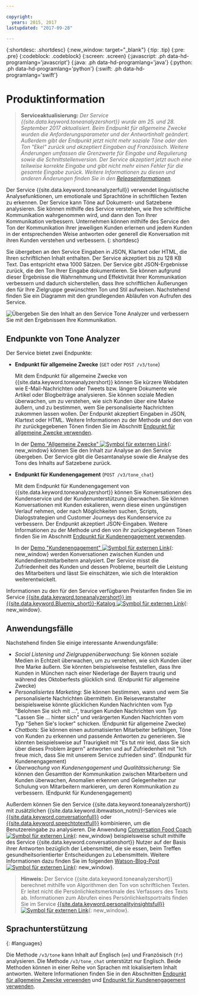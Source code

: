 ```yaml
---

copyright:
  years: 2015, 2017
lastupdated: "2017-09-28"

---
```


{:shortdesc: .shortdesc}
{:new_window: target="_blank"}
{:tip: .tip}
{:pre: .pre}
{:codeblock: .codeblock}
{:screen: .screen}
{:javascript: .ph data-hd-programlang='javascript'}
{:java: .ph data-hd-programlang='java'}
{:python: .ph data-hd-programlang='python'}
{:swift: .ph data-hd-programlang='swift'}

# Produktinformation

> **Serviceaktualisierung:** *Der Service {{site.data.keyword.toneanalyzershort}} wurde am 25. und 28. September 2017 aktualisiert. Beim Endpunkt für allgemeine Zwecke wurden die Anforderungsparameter und der Antwortinhalt geändert. Außerdem gibt der Endpunkt jetzt nicht mehr soziale Töne oder den Ton "Ekel" zurück und akzeptiert Eingaben auf Französisch. Weitere Änderungen umfassen die Grenzwerte für Eingabe und Regulierung sowie die Schnittstellenversion. Der Service akzeptiert jetzt auch eine teilweise korrekte Eingabe und gibt nicht mehr einen Fehler für die gesamte Eingabe zurück. Weitere Informationen zu diesen und anderen Änderungen finden Sie in den [Releaseinformationen](/docs/services/tone-analyzer/release-notes.html).*

Der Service {{site.data.keyword.toneanalyzerfull}} verwendet linguistische Analysefunktionen, um emotionale und Sprachtöne in schriftlichen Texten zu erkennen. Der Service kann Töne auf Dokument- und Satzebene analysieren. Sie können mithilfe des Service verstehen, wie Ihre schriftliche Kommunikation wahrgenommen wird, und dann den Ton Ihrer Kommunikation verbessern. Unternehmen können mithilfe des Service den Ton der Kommunikation ihrer jeweiligen Kunden erlernen und jedem Kunden in der entsprechenden Weise antworten oder generell die Konversation mit ihren Kunden verstehen und verbessern.
{: shortdesc}

Sie übergeben an den Service Eingaben in JSON, Klartext oder HTML, die Ihren schriftlichen Inhalt enthalten. Der Service akzeptiert bis zu 128 KB Text. Das entspricht etwa 1000 Sätzen. Der Service gibt JSON-Ergebnisse zurück, die den Ton Ihrer Eingabe dokumentieren. Sie können aufgrund dieser Ergebnisse die Wahrnehmung und Effektivität Ihrer Kommunikation verbessern und dadurch sicherstellen, dass Ihre schriftlichen Äußerungen den für Ihre Zielgruppe gewünschten Ton und Stil aufweisen. Nachstehend finden Sie ein Diagramm mit den grundlegenden Abläufen von Aufrufen des Service.

![Übergeben Sie den Inhalt an den Service Tone Analyzer und verbessern Sie mit den Ergebnissen Ihre Kommunikation.](images/tone-analyzer.png)

## Endpunkte von Tone Analyzer

Der Service bietet zwei Endpunkte:

-   **Endpunkt für allgemeine Zwecke** (`GET` oder `POST /v3/tone`)

    Mit dem Endpunkt für allgemeine Zwecke von {{site.data.keyword.toneanalyzershort}} können Sie kürzere Webdaten wie E-Mail-Nachrichten oder Tweets bzw. längere Dokumente wie Artikel oder Blogbeiträge analysieren. Sie können soziale Medien überwachen, um zu verstehen, wie sich Kunden über eine Marke äußern, und zu bestimmen, wem Sie personalisierte Nachrichten zukommen lassen wollen. Der Endpunkt akzeptiert Eingaben in JSON, Klartext oder HTML. Weitere Informationen zu der Methode und den von ihr zurückgegebenen Tönen finden Sie im Abschnitt [Endpunkt für allgemeine Zwecke verwenden](/docs/services/tone-analyzer/using-tone.html).

    In der [Demo "Allgemeine Zwecke" ![Symbol für externen Link](../../icons/launch-glyph.svg "Symbol für externen Link")](https://tone-analyzer-demo.ng.bluemix.net/){: new_window} können Sie den Inhalt zur Analyse an den Service übergeben. Der Service gibt die Gesamtanalyse sowie die Analyse des Tons des Inhalts auf Satzebene zurück.
-   **Endpunkt für Kundenengagement** (`POST /v3/tone_chat`)

    Mit dem Endpunkt für Kundenengagement von {{site.data.keyword.toneanalyzershort}} können Sie Konversationen des Kundenservice und der Kundenunterstützung überwachen. Sie können Konversationen mit Kunden eskalieren, wenn diese einen ungünstigen Verlauf nehmen, oder nach Möglichkeiten suchen, Scripts, Dialogstrategien und Customer Journeys des Kundenservice zu verbessern. Der Endpunkt akzeptiert JSON-Eingaben. Weitere Informationen zu der Methode und den von ihr zurückgegebenen Tönen finden Sie im Abschnitt [Endpunkt für Kundenengagement verwenden](/docs/services/tone-analyzer/using-tone-chat.html).

    In der [Demo "Kundenengagement" ![Symbol für externen Link](../../icons/launch-glyph.svg "Symbol für externen Link")](http://customer-engagement-analytics.mybluemix.net/){: new_window} werden Konversationen zwischen Kunden und Kundendienstmitarbeitern analysiert. Der Service misst die Zufriedenheit des Kunden und dessen Probleme, beurteilt die Leistung des Mitarbeiters und lässt Sie einschätzen, wie sich die Interaktion weiterentwickelt.

Informationen zu den für den Service verfügbaren Preistarifen finden Sie im Service [{{site.data.keyword.toneanalyzershort}} im {{site.data.keyword.Bluemix_short}}-Katalog ![Symbol für externen Link](../../icons/launch-glyph.svg "Symbol für externen Link")](https://console.ng.bluemix.net/catalog/services/tone-analyzer){: new_window}.

## Anwendungsfälle

Nachstehend finden Sie einige interessante Anwendungsfälle:

-   *Social Listening und Zielgruppenüberwachung:* Sie können soziale Medien in Echtzeit überwachen, um zu verstehen, wie sich Kunden über Ihre Marke äußern. Sie könnten beispielsweise feststellen, dass Ihre Kunden in München nach einer Niederlage der Bayern traurig und während des Oktoberfests glücklich sind. (Endpunkt für allgemeine Zwecke)
-   *Personalisiertes Marketing:* Sie können bestimmen, wann und wem Sie personalisierte Nachrichten übermitteln. Ein Reiseveranstalter beispielsweise könnte glücklichen Kunden Nachrichten vom Typ "Belohnen Sie sich mit ...", traurigen Kunden Nachrichten vom Typ "Lassen Sie ... hinter sich" und verärgerten Kunden Nachrichten vom Typ "Sehen Sie's locker" schicken. (Endpunkt für allgemeine Zwecke)
-   *Chatbots:* Sie können einen automatisierten Mitarbeiter befähigen, Töne von Kunden zu erkennen und passende Antworten zu generieren. Sie könnten beispielsweise auf Traurigkeit mit "Es tut mir leid, dass Sie sich über dieses Problem ärgern" antworten und auf Zufriedenheit mit "Ich freue mich, dass Sie mit unserem Service zufrieden sind". (Endpunkt für Kundenengagement)
-   *Überwachung von Kundenengagement und Qualitätssicherung:* Sie können den Gesamtton der Kommunikation zwischen Mitarbeitern und Kunden überwachen, Anomalien erkennen und Gelegenheiten zur Schulung von Mitarbeitern markieren, um deren Kommunikation zu verbessern. (Endpunkt für Kundenengagement)

Außerdem können Sie den Service {{site.data.keyword.toneanalyzershort}} mit zusätzlichen {{site.data.keyword.ibmwatson_notm}}-Services wie [{{site.data.keyword.conversationfull}}](https://console.bluemix.net/docs/services/conversation/index.html) oder [{{site.data.keyword.speechtotextfull}}](https://console.bluemix.net/docs/services/speech-to-text/index.html) kombinieren, um die Benutzereingabe zu analysieren. Die Anwendung [Conversation Food Coach ![Symbol für externen Link](../../icons/launch-glyph.svg "Symbol für externen Link")](https://food-coach.mybluemix.net/){: new_window} beispielsweise schult mithilfe des Service {{site.data.keyword.conversationshort}} Nutzer auf der Basis ihrer Antworten bezüglich der Lebensmittel, die sie essen, beim Treffen gesundheitsorientierter Entscheidungen zu Lebensmitteln. Weitere Informationen dazu finden Sie im folgenden [Watson-Blog-Post ![Symbol für externen Link](../../icons/launch-glyph.svg "Symbol für externen Link")](https://developer.ibm.com/watson/blog/2016/10/17/creating-a-compassionate-conversational-agent-using-watson-tone-analyzer-and-watson-conversation-services/){: new_window}.

> **Hinweis:** Der Service {{site.data.keyword.toneanalyzershort}} berechnet mithilfe von Algorithmen den Ton von schriftlichen Texten. Er leitet nicht die Persönlichkeitsmerkmale des Verfassers des Texts ab. Informationen zum Abrufen eines Persönlichkeitsportraits finden Sie im Service [{{site.data.keyword.personalityinsightsfull}} ![Symbol für externen Link](../../icons/launch-glyph.svg "Symbol für externen Link")](https://console.bluemix.net/docs/services/personality-insights/index.html){: new_window}.

## Sprachunterstützung
{: #languages}

Die Methode `/v3/tone` kann Inhalt auf Englisch (`en`) und Französisch (`fr`) analysieren. Die Methode `/v3/tone_chat` unterstützt nur Englisch. Beide Methoden können in einer Reihe von Sprachen mit lokalisiertem Inhalt antworten. Weitere Informationen finden Sie in den Abschnitten [Endpunkt für allgemeine Zwecke verwenden](/docs/services/tone-analyzer/using-tone.html) und [Endpunkt für Kundenengagement verwenden](/docs/services/tone-analyzer/using-tone-chat.html).
